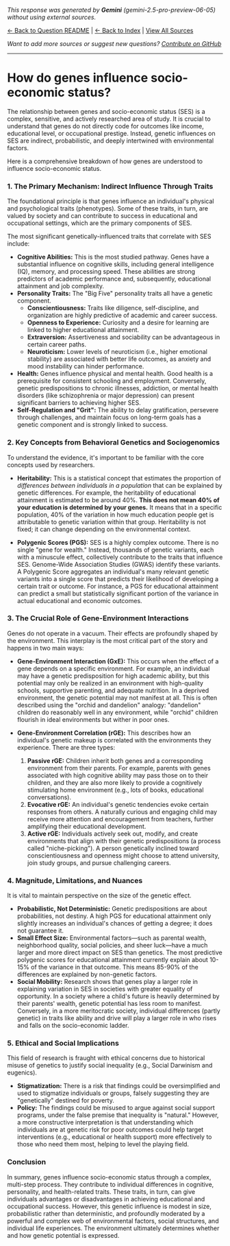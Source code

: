 <!-- 
Generated by: gemini
Model: gemini-2.5-pro-preview-06-05
Prompt type: default
Generated at: 2025-06-13T09:31:04.940922
-->

*This response was generated by **Gemini** (gemini-2.5-pro-preview-06-05) without using external sources.*

[← Back to Question README](README.md) | [← Back to Index](../README.md) | [View All Sources](../allsources.md)

*Want to add more sources or suggest new questions? [Contribute on GitHub](https://github.com/justinwest/SuggestedSources)*

---

# How do genes influence socio-economic status?

The relationship between genes and socio-economic status (SES) is a complex, sensitive, and actively researched area of study. It is crucial to understand that genes do not directly code for outcomes like income, educational level, or occupational prestige. Instead, genetic influences on SES are indirect, probabilistic, and deeply intertwined with environmental factors.

Here is a comprehensive breakdown of how genes are understood to influence socio-economic status.

### 1. The Primary Mechanism: Indirect Influence Through Traits

The foundational principle is that genes influence an individual's physical and psychological traits (phenotypes). Some of these traits, in turn, are valued by society and can contribute to success in educational and occupational settings, which are the primary components of SES.

The most significant genetically-influenced traits that correlate with SES include:

*   **Cognitive Abilities:** This is the most studied pathway. Genes have a substantial influence on cognitive skills, including general intelligence (IQ), memory, and processing speed. These abilities are strong predictors of academic performance and, subsequently, educational attainment and job complexity.
*   **Personality Traits:** The "Big Five" personality traits all have a genetic component.
    *   **Conscientiousness:** Traits like diligence, self-discipline, and organization are highly predictive of academic and career success.
    *   **Openness to Experience:** Curiosity and a desire for learning are linked to higher educational attainment.
    *   **Extraversion:** Assertiveness and sociability can be advantageous in certain career paths.
    *   **Neuroticism:** Lower levels of neuroticism (i.e., higher emotional stability) are associated with better life outcomes, as anxiety and mood instability can hinder performance.
*   **Health:** Genes influence physical and mental health. Good health is a prerequisite for consistent schooling and employment. Conversely, genetic predispositions to chronic illnesses, addiction, or mental health disorders (like schizophrenia or major depression) can present significant barriers to achieving higher SES.
*   **Self-Regulation and "Grit":** The ability to delay gratification, persevere through challenges, and maintain focus on long-term goals has a genetic component and is strongly linked to success.

### 2. Key Concepts from Behavioral Genetics and Sociogenomics

To understand the evidence, it's important to be familiar with the core concepts used by researchers.

*   **Heritability:** This is a statistical concept that estimates the proportion of *differences between individuals in a population* that can be explained by genetic differences. For example, the heritability of educational attainment is estimated to be around 40%. **This does not mean 40% of your education is determined by your genes.** It means that in a specific population, 40% of the variation in how much education people get is attributable to genetic variation within that group. Heritability is not fixed; it can change depending on the environmental context.

*   **Polygenic Scores (PGS):** SES is a highly complex outcome. There is no single "gene for wealth." Instead, thousands of genetic variants, each with a minuscule effect, collectively contribute to the traits that influence SES. Genome-Wide Association Studies (GWAS) identify these variants. A Polygenic Score aggregates an individual's many relevant genetic variants into a single score that predicts their likelihood of developing a certain trait or outcome. For instance, a PGS for educational attainment can predict a small but statistically significant portion of the variance in actual educational and economic outcomes.

### 3. The Crucial Role of Gene-Environment Interactions

Genes do not operate in a vacuum. Their effects are profoundly shaped by the environment. This interplay is the most critical part of the story and happens in two main ways:

*   **Gene-Environment Interaction (GxE):** This occurs when the effect of a gene depends on a specific environment. For example, an individual may have a genetic predisposition for high academic ability, but this potential may only be realized in an environment with high-quality schools, supportive parenting, and adequate nutrition. In a deprived environment, the genetic potential may not manifest at all. This is often described using the "orchid and dandelion" analogy: "dandelion" children do reasonably well in any environment, while "orchid" children flourish in ideal environments but wither in poor ones.

*   **Gene-Environment Correlation (rGE):** This describes how an individual's genetic makeup is correlated with the environments they experience. There are three types:
    1.  **Passive rGE:** Children inherit both genes and a corresponding environment from their parents. For example, parents with genes associated with high cognitive ability may pass those on to their children, and they are also more likely to provide a cognitively stimulating home environment (e.g., lots of books, educational conversations).
    2.  **Evocative rGE:** An individual's genetic tendencies evoke certain responses from others. A naturally curious and engaging child may receive more attention and encouragement from teachers, further amplifying their educational development.
    3.  **Active rGE:** Individuals actively seek out, modify, and create environments that align with their genetic predispositions (a process called "niche-picking"). A person genetically inclined toward conscientiousness and openness might choose to attend university, join study groups, and pursue challenging careers.

### 4. Magnitude, Limitations, and Nuances

It is vital to maintain perspective on the size of the genetic effect.

*   **Probabilistic, Not Deterministic:** Genetic predispositions are about probabilities, not destiny. A high PGS for educational attainment only slightly increases an individual's chances of getting a degree; it does not guarantee it.
*   **Small Effect Size:** Environmental factors—such as parental wealth, neighborhood quality, social policies, and sheer luck—have a much larger and more direct impact on SES than genetics. The most predictive polygenic scores for educational attainment currently explain about 10-15% of the variance in that outcome. This means 85-90% of the differences are explained by non-genetic factors.
*   **Social Mobility:** Research shows that genes play a larger role in explaining variation in SES in societies with greater equality of opportunity. In a society where a child's future is heavily determined by their parents' wealth, genetic potential has less room to manifest. Conversely, in a more meritocratic society, individual differences (partly genetic) in traits like ability and drive will play a larger role in who rises and falls on the socio-economic ladder.

### 5. Ethical and Social Implications

This field of research is fraught with ethical concerns due to historical misuse of genetics to justify social inequality (e.g., Social Darwinism and eugenics).

*   **Stigmatization:** There is a risk that findings could be oversimplified and used to stigmatize individuals or groups, falsely suggesting they are "genetically" destined for poverty.
*   **Policy:** The findings could be misused to argue against social support programs, under the false premise that inequality is "natural." However, a more constructive interpretation is that understanding which individuals are at genetic risk for poor outcomes could help target interventions (e.g., educational or health support) more effectively to those who need them most, helping to level the playing field.

### Conclusion

In summary, genes influence socio-economic status through a complex, multi-step process. They contribute to individual differences in cognitive, personality, and health-related traits. These traits, in turn, can give individuals advantages or disadvantages in achieving educational and occupational success. However, this genetic influence is modest in size, probabilistic rather than deterministic, and profoundly moderated by a powerful and complex web of environmental factors, social structures, and individual life experiences. The environment ultimately determines whether and how genetic potential is expressed.